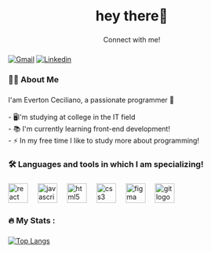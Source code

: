 <h1 align="center">hey there👋</h1>

###

<p align="center">Connect with me!</p>

###



[![Gmail](https://img.shields.io/badge/Gmail-D14836?style=for-the-badge&logo=gmail&logoColor=white)](evertoncecilianosouza@gmail.com)
[![Linkedin](	https://img.shields.io/badge/LinkedIn-0077B5?style=for-the-badge&logo=linkedin&logoColor=white)](www.linkedin.com/in/evertonceciliano)

###

<h3 align="left">👩‍💻  About Me</h3>

###

<p align="left">I'am Everton Ceciliano, a passionate programmer 👋<br><br>- 🖥️I'm studying at college in the IT field<br>- 📚 I'm currently learning front-end development!<br>- ⚡ In my free time I like to study more about programming!</p>

###

<h3 align="left">🛠 Languages and tools in which I am specializing!</h3>

###

<div align="left">
  <img src="https://cdn.jsdelivr.net/gh/devicons/devicon/icons/react/react-original.svg" height="40" alt="react logo"  />
  <img width="12" />
  <img src="https://cdn.jsdelivr.net/gh/devicons/devicon/icons/javascript/javascript-original.svg" height="40" alt="javascript logo"  />
  <img width="12" />
  <img src="https://cdn.jsdelivr.net/gh/devicons/devicon/icons/html5/html5-original.svg" height="40" alt="html5 logo"  />
  <img width="12" />
  <img src="https://cdn.jsdelivr.net/gh/devicons/devicon/icons/css3/css3-original.svg" height="40" alt="css3 logo"  />
  <img width="12" />
  <img src="https://cdn.jsdelivr.net/gh/devicons/devicon/icons/figma/figma-original.svg" height="40" alt="figma logo"  />
  <img width="12" />
  <img src="https://cdn.jsdelivr.net/gh/devicons/devicon/icons/git/git-original.svg" height="40" alt="git logo"  />
</div>

###

<h3 align="left">🔥   My Stats :</h3>

###

[![Top Langs](https://github-readme-stats.vercel.app/api/top-langs/?username=evertonceciliano)](https://github.com/evertonceciliano/github-readme-stats)
